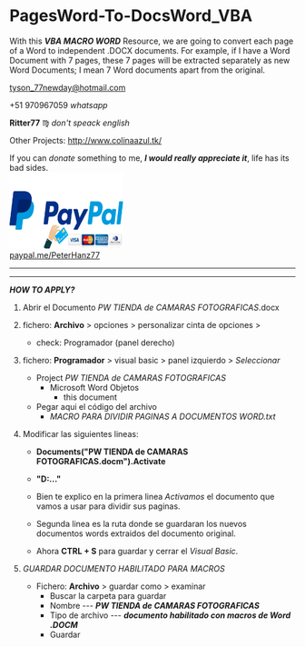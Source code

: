 # PagesWord-To-DocsWord_VBA
With this ***VBA MACRO WORD*** Resource, we are going to convert each page of a Word to independent .DOCX documents. For example, if I have a Word Document with 7 pages, these 7 pages will be extracted separately as new Word Documents; I mean 7 Word documents apart from the original.

tyson_77newday@hotmail.com

+51 970967059    *whatsapp*

**Ritter77** :virgo:    *don't speack english*

Other Projects:
	http://www.colinaazul.tk/

If you can *donate* something to me, ***I would really appreciate it***, life has its bad sides. </br>
<img src="PAYPAL Credit Card.jpg" width="200" height="134"> </br>
<a href="https://www.paypal.com/paypalme/PeterHanz77" title="Donations Paypal">paypal.me/PeterHanz77</a>

-- -- -- -- -- -- -- -- -- -- -- -- -- -- -- -- -- -- -- -- -- -- --
---

***HOW TO APPLY?***

1. Abrir el Documento *PW TIENDA de CAMARAS FOTOGRAFICAS*.docx </br>

2. fichero: **Archivo** > opciones > personalizar cinta de opciones > </br>
	- check: Programador (panel derecho) </br>
	
3. fichero: **Programador** > visual basic > panel izquierdo > *Seleccionar* </br>
	- Project *PW TIENDA de CAMARAS FOTOGRAFICAS* </br>
		- Microsoft Word Objetos </br>
			- this document </br>
	- Pegar aqui el código del archivo </br>
		- *MACRO PARA DIVIDIR PAGINAS A DOCUMENTOS WORD.txt* </br>
		
4. Modificar las siguientes lineas: </br>
	- **Documents("PW TIENDA de CAMARAS FOTOGRAFICAS.docm").Activate** </br>
	- **"D:\..." </br>**
	
	- Bien te explico en la primera linea *Activamos* el documento que vamos a usar para dividir sus paginas. </br>
	- Segunda linea es la ruta donde se guardaran los nuevos documentos words extraidos del documento original. </br>
	- Ahora **CTRL + S** para guardar y cerrar el *Visual Basic*. </br>
	
5. *GUARDAR DOCUMENTO HABILITADO PARA MACROS* </br>
	- Fichero: **Archivo** > guardar como > examinar </br>
		- Buscar la carpeta para guardar </br>
		- Nombre --- 		***PW TIENDA de CAMARAS FOTOGRAFICAS*** </br>
		- Tipo de archivo --- 	***documento habilitado con macros de Word .DOCM*** </br>
		- Guardar </br>

